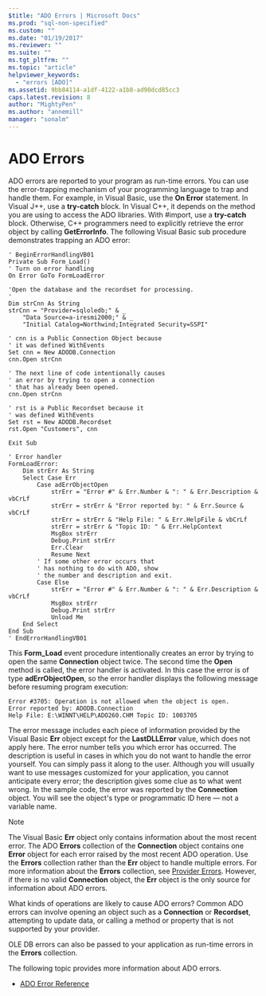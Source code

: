 ```yaml
---
$title: "ADO Errors | Microsoft Docs"
ms.prod: "sql-non-specified"
ms.custom: ""
ms.date: "01/19/2017"
ms.reviewer: ""
ms.suite: ""
ms.tgt_pltfrm: ""
ms.topic: "article"
helpviewer_keywords: 
  - "errors [ADO]"
ms.assetid: 9bb84114-a1df-4122-a1b8-ad98dcd85cc3
caps.latest.revision: 8
author: "MightyPen"
ms.author: "annemill"
manager: "sonalm"
---
```

# ADO Errors
ADO errors are reported to your program as run-time errors. You can use the error-trapping mechanism of your programming language to trap and handle them. For example, in Visual Basic, use the **On Error** statement. In Visual J++, use a **try-catch** block. In Visual C++, it depends on the method you are using to access the ADO libraries. With #import, use a **try-catch** block. Otherwise, C++ programmers need to explicitly retrieve the error object by calling **GetErrorInfo**. The following Visual Basic sub procedure demonstrates trapping an ADO error:  
  
```  
' BeginErrorHandlingVB01  
Private Sub Form_Load()  
' Turn on error handling  
On Error GoTo FormLoadError  
  
'Open the database and the recordset for processing.  
'  
Dim strCnn As String  
strCnn = "Provider=sqloledb;" & _  
    "Data Source=a-iresmi2000;" & _  
    "Initial Catalog=Northwind;Integrated Security=SSPI"  
  
' cnn is a Public Connection Object because  
' it was defined WithEvents  
Set cnn = New ADODB.Connection  
cnn.Open strCnn  
  
' The next line of code intentionally causes  
' an error by trying to open a connection  
' that has already been opened.  
cnn.Open strCnn  
  
' rst is a Public Recordset because it  
' was defined WithEvents  
Set rst = New ADODB.Recordset  
rst.Open "Customers", cnn  
  
Exit Sub  
  
' Error handler  
FormLoadError:  
    Dim strErr As String  
    Select Case Err  
        Case adErrObjectOpen  
            strErr = "Error #" & Err.Number & ": " & Err.Description & vbCrLf  
            strErr = strErr & "Error reported by: " & Err.Source & vbCrLf  
            strErr = strErr & "Help File: " & Err.HelpFile & vbCrLf  
            strErr = strErr & "Topic ID: " & Err.HelpContext  
            MsgBox strErr  
            Debug.Print strErr  
            Err.Clear  
            Resume Next  
        ' If some other error occurs that  
        ' has nothing to do with ADO, show  
        ' the number and description and exit.  
        Case Else  
            strErr = "Error #" & Err.Number & ": " & Err.Description & vbCrLf  
            MsgBox strErr  
            Debug.Print strErr  
            Unload Me  
    End Select  
End Sub  
' EndErrorHandlingVB01  
```  
  
 This **Form_Load** event procedure intentionally creates an error by trying to open the same **Connection** object twice. The second time the **Open** method is called, the error handler is activated. In this case the error is of type **adErrObjectOpen**, so the error handler displays the following message before resuming program execution:  
  
```  
Error #3705: Operation is not allowed when the object is open.  
Error reported by: ADODB.Connection  
Help File: E:\WINNT\HELP\ADO260.CHM Topic ID: 1003705  
```  
  
 The error message includes each piece of information provided by the Visual Basic **Err** object except for the **LastDLLError** value, which does not apply here. The error number tells you which error has occurred. The description is useful in cases in which you do not want to handle the error yourself. You can simply pass it along to the user. Although you will usually want to use messages customized for your application, you cannot anticipate every error; the description gives some clue as to what went wrong. In the sample code, the error was reported by the **Connection** object. You will see the object's type or programmatic ID here — not a variable name.  
  
> [!NOTE]
>  The Visual Basic **Err** object only contains information about the most recent error. The ADO **Errors** collection of the **Connection** object contains one **Error** object for each error raised by the most recent ADO operation. Use the **Errors** collection rather than the **Err** object to handle multiple errors. For more information about the **Errors** collection, see [Provider Errors](../../../ado/guide/data/provider-errors.md). However, if there is no valid **Connection** object, the **Err** object is the only source for information about ADO errors.  
  
 What kinds of operations are likely to cause ADO errors? Common ADO errors can involve opening an object such as a **Connection** or **Recordset**, attempting to update data, or calling a method or property that is not supported by your provider.  
  
 OLE DB errors can also be passed to your application as run-time errors in the **Errors** collection.  
  
 The following topic provides more information about ADO errors.  
  
-   [ADO Error Reference](../../../ado/guide/data/ado-error-reference.md)